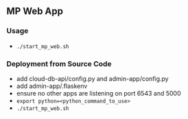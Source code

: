 ## MP Web App
### Usage
- `./start_mp_web.sh`
### Deployment from Source Code
- add cloud-db-api/config.py and admin-app/config.py
- add admin-app/.flaskenv
- ensure no other apps are listening on port 6543 and 5000
- `export python=<python_command_to_use>`
- `./start_mp_web.sh`